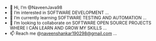 - 👋 Hi, I’m @NaveenJava98 
- 👀 I’m interested in SOFTWARE DEVELOPMENT   ...
- 🌱 I’m currently learning  SOFTWARE TESTING AND AUTOMATION   ...
- 💞️ I’m looking to collaborate on SOFTWARE OPEN SOURCE PROJECTS WHERE I CAN LEARN AND GROW MY SKILLS  ...
- 📫 Reach me @naveenshankar190298@gmail.com  ...
